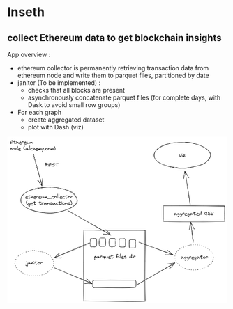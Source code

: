 # Inseth
## collect Ethereum data to get blockchain insights

App overview :
- ethereum collector is permanently retrieving transaction data from ethereum node and write them to parquet files, partitioned by date
- janitor (To be implemented) : 
  - checks that all blocks are present
  - asynchronously concatenate parquet files (for complete days, with Dask to avoid small row groups)
- For each graph
  - create aggregated dataset 
  - plot with Dash (viz)

![Inseth overview](https://github.com/ululh/inseth/blob/main/inseth.excalidraw.png?raw=true)
